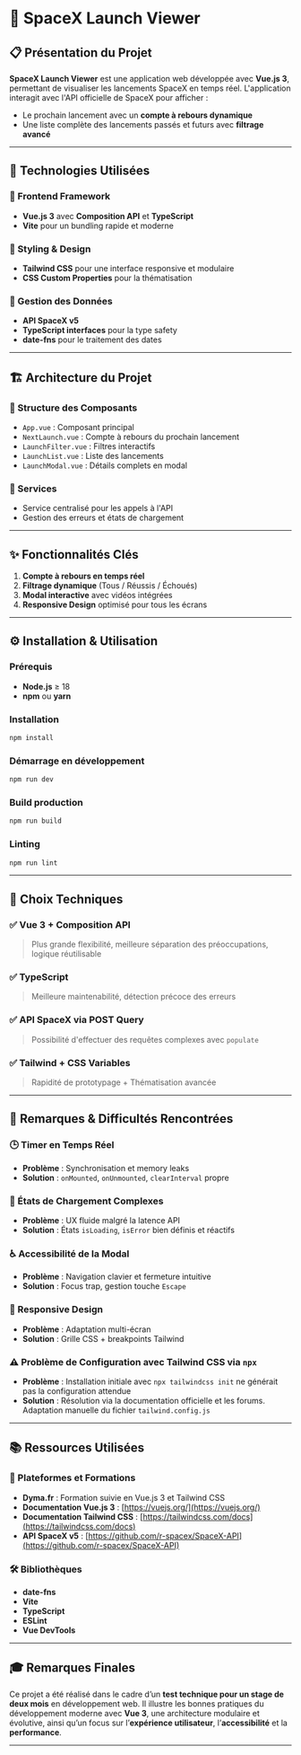 # 🚀 SpaceX Launch Viewer

## 📋 Présentation du Projet

**SpaceX Launch Viewer** est une application web développée avec **Vue.js 3**, permettant de visualiser les lancements SpaceX en temps réel. L'application interagit avec l'API officielle de SpaceX pour afficher :

- Le prochain lancement avec un **compte à rebours dynamique**
- Une liste complète des lancements passés et futurs avec **filtrage avancé**

---

## 🚀 Technologies Utilisées

### 🧩 Frontend Framework

- **Vue.js 3** avec **Composition API** et **TypeScript**
- **Vite** pour un bundling rapide et moderne

### 🎨 Styling & Design

- **Tailwind CSS** pour une interface responsive et modulaire
- **CSS Custom Properties** pour la thématisation

### 📡 Gestion des Données

- **API SpaceX v5**
- **TypeScript interfaces** pour la type safety
- **date-fns** pour le traitement des dates

---

## 🏗️ Architecture du Projet

### 🧱 Structure des Composants

- `App.vue` : Composant principal
- `NextLaunch.vue` : Compte à rebours du prochain lancement
- `LaunchFilter.vue` : Filtres interactifs
- `LaunchList.vue` : Liste des lancements
- `LaunchModal.vue` : Détails complets en modal

### 🔧 Services

- Service centralisé pour les appels à l'API
- Gestion des erreurs et états de chargement

---

## ✨ Fonctionnalités Clés

1. **Compte à rebours en temps réel**
2. **Filtrage dynamique** (Tous / Réussis / Échoués)
3. **Modal interactive** avec vidéos intégrées
4. **Responsive Design** optimisé pour tous les écrans

---

## ⚙️ Installation & Utilisation

### Prérequis

- **Node.js** ≥ 18
- **npm** ou **yarn**

### Installation

```bash
npm install
```

### Démarrage en développement

```bash
npm run dev
```

### Build production

```bash
npm run build
```

### Linting

```bash
npm run lint
```

---

## 🎯 Choix Techniques

### ✅ Vue 3 + Composition API

> Plus grande flexibilité, meilleure séparation des préoccupations, logique réutilisable

### ✅ TypeScript

> Meilleure maintenabilité, détection précoce des erreurs

### ✅ API SpaceX via POST Query

> Possibilité d'effectuer des requêtes complexes avec `populate`

### ✅ Tailwind + CSS Variables

> Rapidité de prototypage + Thématisation avancée

---

## 🚧 Remarques & Difficultés Rencontrées

### 🕒 Timer en Temps Réel

- **Problème** : Synchronisation et memory leaks
- **Solution** : `onMounted`, `onUnmounted`, `clearInterval` propre

### 🔄 États de Chargement Complexes

- **Problème** : UX fluide malgré la latence API
- **Solution** : États `isLoading`, `isError` bien définis et réactifs

### ♿ Accessibilité de la Modal

- **Problème** : Navigation clavier et fermeture intuitive
- **Solution** : Focus trap, gestion touche `Escape`

### 📱 Responsive Design

- **Problème** : Adaptation multi-écran
- **Solution** : Grille CSS + breakpoints Tailwind

### ⚠️ Problème de Configuration avec Tailwind CSS via `npx`

- **Problème** : Installation initiale avec `npx tailwindcss init` ne générait pas la configuration attendue
- **Solution** : Résolution via la documentation officielle et les forums. Adaptation manuelle du fichier `tailwind.config.js`

---

## 📚 Ressources Utilisées

### 📘 Plateformes et Formations

- **Dyma.fr** : Formation suivie en Vue.js 3 et Tailwind CSS
- **Documentation Vue.js 3** : [https://vuejs.org/](https://vuejs.org/)
- **Documentation Tailwind CSS** : [https://tailwindcss.com/docs](https://tailwindcss.com/docs)
- **API SpaceX v5** : [https://github.com/r-spacex/SpaceX-API](https://github.com/r-spacex/SpaceX-API)

### 🛠️ Bibliothèques

- **date-fns**
- **Vite**
- **TypeScript**
- **ESLint**
- **Vue DevTools**

---

## 🎓 Remarques Finales

Ce projet a été réalisé dans le cadre d’un **test technique pour un stage de deux mois** en développement web. Il illustre les bonnes pratiques du développement moderne avec **Vue 3**, une architecture modulaire et évolutive, ainsi qu’un focus sur l’**expérience utilisateur**, l’**accessibilité** et la **performance**.

---

